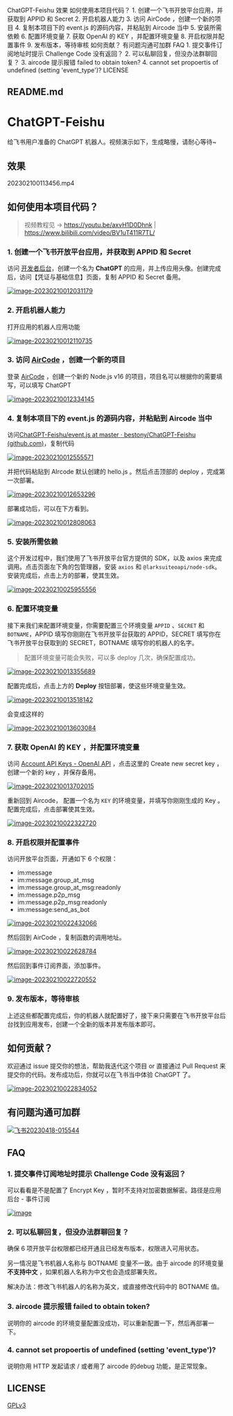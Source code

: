 ChatGPT-Feishu 效果 如何使用本项目代码？ 1\. 创建一个飞书开放平台应用，并获取到 APPID 和 Secret 2\. 开启机器人能力 3\. 访问 AirCode ，创建一个新的项目 4\. 复制本项目下的 event.js 的源码内容，并粘贴到 Aircode 当中 5\. 安装所需依赖 6\. 配置环境变量 7\. 获取 OpenAI 的 KEY ，并配置环境变量 8\. 开启权限并配置事件 9\. 发布版本，等待审核 如何贡献？ 有问题沟通可加群 FAQ 1\. 提交事件订阅地址时提示 Challenge Code 没有返回？ 2\. 可以私聊回复，但没办法群聊回复？ 3\. aircode 提示报错 failed to obtain token? 4\. cannot set propoertis of undefined (setting 'event_type')? LICENSE

##  README.md

# ChatGPT-Feishu

给飞书用户准备的 ChatGPT 机器人。视频演示如下，生成略慢，请耐心等待~

## 效果

202302100113456.mp4

## 如何使用本项目代码？

> 视频教程见 -> <https://youtu.be/axvH1D0Dhnk> | <https://www.bilibili.com/video/BV1uT411R7TL/>

### 1\. 创建一个飞书开放平台应用，并获取到 APPID 和 Secret

访问 [开发者后台](https://open.feishu.cn/app?lang=zh-CN)，创建一个名为 **ChatGPT** 的应用，并上传应用头像。创建完成后，访问【凭证与基础信息】页面，复制 APPID 和 Secret 备用。

[![image-20230210012031179](https://camo.githubusercontent.com/9d5594a656f0918a25f3600d76adbdc35ea1036ebaa90d0cc8f52f25950c6bd7/68747470733a2f2f706f7374696d672e616c696176762e636f6d2f706963676f2f3230323330323130303132303333392e706e67)](https://camo.githubusercontent.com/9d5594a656f0918a25f3600d76adbdc35ea1036ebaa90d0cc8f52f25950c6bd7/68747470733a2f2f706f7374696d672e616c696176762e636f6d2f706963676f2f3230323330323130303132303333392e706e67)

### 2\. 开启机器人能力

打开应用的机器人应用功能

[![image-20230210012110735](https://camo.githubusercontent.com/4ba2f491069e91cf6cd55c686f5a9ec368c2731158caaa98dc4c6aa412a96dd6/68747470733a2f2f706f7374696d672e616c696176762e636f6d2f706963676f2f3230323330323130303132313030382e706e67)](https://camo.githubusercontent.com/4ba2f491069e91cf6cd55c686f5a9ec368c2731158caaa98dc4c6aa412a96dd6/68747470733a2f2f706f7374696d672e616c696176762e636f6d2f706963676f2f3230323330323130303132313030382e706e67)

### 3\. 访问 [AirCode](https://aircode.io/dashboard) ，创建一个新的项目

登录 [AirCode](https://aircode.io/dashboard) ，创建一个新的 Node.js v16 的项目，项目名可以根据你的需要填写，可以填写 ChatGPT

[![image-20230210012334145](https://camo.githubusercontent.com/fd336bd5d91b4d194f16224bf397a0b57aa6b3cf8912e7afd0fcdca2840ff13d/68747470733a2f2f706f7374696d672e616c696176762e636f6d2f706963676f2f3230323330323130303132333235342e706e67)](https://camo.githubusercontent.com/fd336bd5d91b4d194f16224bf397a0b57aa6b3cf8912e7afd0fcdca2840ff13d/68747470733a2f2f706f7374696d672e616c696176762e636f6d2f706963676f2f3230323330323130303132333235342e706e67)

### 4\. 复制本项目下的 event.js 的源码内容，并粘贴到 Aircode 当中

访问[ChatGPT-Feishu/event.js at master · bestony/ChatGPT-Feishu (github.com)](https://github.com/bestony/ChatGPT-Feishu/blob/master/event.js)，复制代码

[![image-20230210012555571](https://camo.githubusercontent.com/aab974c1cd76bdbc01dda752f7b7f1053b9043d4da5a9c527dc21e0feac5806e/68747470733a2f2f706f7374696d672e616c696176762e636f6d2f706963676f2f3230323330323130303132353735302e706e67)](https://camo.githubusercontent.com/aab974c1cd76bdbc01dda752f7b7f1053b9043d4da5a9c527dc21e0feac5806e/68747470733a2f2f706f7374696d672e616c696176762e636f6d2f706963676f2f3230323330323130303132353735302e706e67)

并把代码粘贴到 AIrcode 默认创建的 hello.js 。然后点击顶部的 deploy ，完成第一次部署。

[![image-20230210012653296](https://camo.githubusercontent.com/fae026277fc8f7242076fd05b47d14b9a5397ed059275ec77d5abc8583ee98aa/68747470733a2f2f706f7374696d672e616c696176762e636f6d2f706963676f2f3230323330323130303132363533362e706e67)](https://camo.githubusercontent.com/fae026277fc8f7242076fd05b47d14b9a5397ed059275ec77d5abc8583ee98aa/68747470733a2f2f706f7374696d672e616c696176762e636f6d2f706963676f2f3230323330323130303132363533362e706e67)

部署成功后，可以在下方看到。

[![image-20230210012808063](https://camo.githubusercontent.com/6f84895c8cb5d619bc5e8d692d05e6529b7a22e8a26d2c4c9b52dc52494eaff7/68747470733a2f2f706f7374696d672e616c696176762e636f6d2f706963676f2f3230323330323130303132383238382e706e67)](https://camo.githubusercontent.com/6f84895c8cb5d619bc5e8d692d05e6529b7a22e8a26d2c4c9b52dc52494eaff7/68747470733a2f2f706f7374696d672e616c696176762e636f6d2f706963676f2f3230323330323130303132383238382e706e67)

### 5\. 安装所需依赖

这个开发过程中，我们使用了飞书开放平台官方提供的 SDK，以及 axios 来完成调用。点击页面左下角的包管理器，安装 `axios` 和 `@larksuiteoapi/node-sdk`。安装完成后，点击上方的部署，使其生效。

[![image-20230210025955556](https://camo.githubusercontent.com/024c45e0bb91f8c03b907b355f26b00848422ee432ecbb89dc19268a2fe90e1d/68747470733a2f2f706f7374696d672e616c696176762e636f6d2f706963676f2f3230323330323130303235393736312e706e67)](https://camo.githubusercontent.com/024c45e0bb91f8c03b907b355f26b00848422ee432ecbb89dc19268a2fe90e1d/68747470733a2f2f706f7374696d672e616c696176762e636f6d2f706963676f2f3230323330323130303235393736312e706e67)

### 6\. 配置环境变量

接下来我们来配置环境变量，你需要配置三个环境变量 `APPID` 、`SECRET` 和 `BOTNAME`，APPID 填写你刚刚在飞书开放平台获取的 APPID，SECRET 填写你在飞书开放平台获取到的 SECRET，BOTNAME 填写你的机器人的名字。

> 配置环境变量可能会失败，可以多 deploy 几次，确保配置成功。

[![image-20230210013355689](https://camo.githubusercontent.com/15ab2e64ef5a24240494c01bb98c67f2aa98e72fb0b60c4c7a93fcdaf294be2f/68747470733a2f2f706f7374696d672e616c696176762e636f6d2f706963676f2f3230323330323130303133333739382e706e67)](https://camo.githubusercontent.com/15ab2e64ef5a24240494c01bb98c67f2aa98e72fb0b60c4c7a93fcdaf294be2f/68747470733a2f2f706f7374696d672e616c696176762e636f6d2f706963676f2f3230323330323130303133333739382e706e67)

配置完成后，点击上方的 **Deploy** 按钮部署，使这些环境变量生效。

[![image-20230210013518142](https://camo.githubusercontent.com/7ee95707d1f1423caa5c9a7b2e82ac2d58b7da3d268ea933d85865aaec569ed0/68747470733a2f2f706f7374696d672e616c696176762e636f6d2f706963676f2f3230323330323130303133353230392e706e67)](https://camo.githubusercontent.com/7ee95707d1f1423caa5c9a7b2e82ac2d58b7da3d268ea933d85865aaec569ed0/68747470733a2f2f706f7374696d672e616c696176762e636f6d2f706963676f2f3230323330323130303133353230392e706e67)

会变成这样的

[![image-20230210013603084](https://camo.githubusercontent.com/41e2b1e5a70c33a502c33b30cea77c6342a4d09699e5cd25c3e218632f4ba2e4/68747470733a2f2f706f7374696d672e616c696176762e636f6d2f706963676f2f3230323330323130303133363132342e706e67)](https://camo.githubusercontent.com/41e2b1e5a70c33a502c33b30cea77c6342a4d09699e5cd25c3e218632f4ba2e4/68747470733a2f2f706f7374696d672e616c696176762e636f6d2f706963676f2f3230323330323130303133363132342e706e67)

### 7\. 获取 OpenAI 的 KEY ，并配置环境变量

访问 [Account API Keys - OpenAI API](https://platform.openai.com/account/api-keys) ，点击这里的 Create new secret key ，创建一个新的 key ，并保存备用。

[![image-20230210013702015](https://camo.githubusercontent.com/762eb47ea39d6b581ef5421656aaed24bd52db2c5358c0ecef7b57f0f37537fb/68747470733a2f2f706f7374696d672e616c696176762e636f6d2f706963676f2f3230323330323130303133373037382e706e67)](https://camo.githubusercontent.com/762eb47ea39d6b581ef5421656aaed24bd52db2c5358c0ecef7b57f0f37537fb/68747470733a2f2f706f7374696d672e616c696176762e636f6d2f706963676f2f3230323330323130303133373037382e706e67)

重新回到 Aircode， 配置一个名为 `KEY` 的环境变量，并填写你刚刚生成的 Key 。配置完成后，点击部署使其生效。

[![image-20230210022322720](https://camo.githubusercontent.com/cbae19a9fe8f7ffb3a82a04a53efe38f1093d2c4e01b138058cee42abd3cea00/68747470733a2f2f706f7374696d672e616c696176762e636f6d2f706963676f2f3230323330323130303232333833392e706e67)](https://camo.githubusercontent.com/cbae19a9fe8f7ffb3a82a04a53efe38f1093d2c4e01b138058cee42abd3cea00/68747470733a2f2f706f7374696d672e616c696176762e636f6d2f706963676f2f3230323330323130303232333833392e706e67)

### 8\. 开启权限并配置事件

访问开放平台页面，开通如下 6 个权限：

  * im:message
  * im:message.group_at_msg
  * im:message.group_at_msg:readonly
  * im:message.p2p_msg
  * im:message.p2p_msg:readonly
  * im:message:send_as_bot



[![image-20230210022432066](https://camo.githubusercontent.com/f8f0e4953601ba3b54497098aaa09a10827f84312fb3d58e0d7cea3270271ec4/68747470733a2f2f706f7374696d672e616c696176762e636f6d2f706963676f2f3230323330323130303232343332352e706e67)](https://camo.githubusercontent.com/f8f0e4953601ba3b54497098aaa09a10827f84312fb3d58e0d7cea3270271ec4/68747470733a2f2f706f7374696d672e616c696176762e636f6d2f706963676f2f3230323330323130303232343332352e706e67)

然后回到 AirCode ，复制函数的调用地址。

[![image-20230210022628784](https://camo.githubusercontent.com/a6769dc948f207b1fed12ee69bbb483cb8af4beaf0fdb0eb08a3c0c691e81e06/68747470733a2f2f706f7374696d672e616c696176762e636f6d2f706963676f2f3230323330323130303232363834362e706e67)](https://camo.githubusercontent.com/a6769dc948f207b1fed12ee69bbb483cb8af4beaf0fdb0eb08a3c0c691e81e06/68747470733a2f2f706f7374696d672e616c696176762e636f6d2f706963676f2f3230323330323130303232363834362e706e67)

然后回到事件订阅界面，添加事件。

[![image-20230210022720552](https://camo.githubusercontent.com/b253b88e795ce0785d3ac82e6828b850af62b960715694b66dcf8fdc71ee9b3e/68747470733a2f2f706f7374696d672e616c696176762e636f6d2f706963676f2f3230323330323130303232373738362e706e67)](https://camo.githubusercontent.com/b253b88e795ce0785d3ac82e6828b850af62b960715694b66dcf8fdc71ee9b3e/68747470733a2f2f706f7374696d672e616c696176762e636f6d2f706963676f2f3230323330323130303232373738362e706e67)

### 9\. 发布版本，等待审核

上述这些都配置完成后，你的机器人就配置好了，接下来只需要在飞书开放平台后台找到应用发布，创建一个全新的版本并发布版本即可。

## 如何贡献？

欢迎通过 issue 提交你的想法，帮助我迭代这个项目 or 直接通过 Pull Request 来提交你的代码。发布成功后，你就可以在飞书当中体验 ChatGPT 了。

[![image-20230210022834052](https://camo.githubusercontent.com/2e28e93fdb7b0a19751db3a2f80b55884a7f94d725caa2f6f7b5b377148cc634/68747470733a2f2f706f7374696d672e616c696176762e636f6d2f706963676f2f3230323330323130303232383135392e706e67)](https://camo.githubusercontent.com/2e28e93fdb7b0a19751db3a2f80b55884a7f94d725caa2f6f7b5b377148cc634/68747470733a2f2f706f7374696d672e616c696176762e636f6d2f706963676f2f3230323330323130303232383135392e706e67)

## 有问题沟通可加群

[![飞书20230418-015544](https://user-images.githubusercontent.com/13283837/232570671-1058555f-c9e5-4f64-889b-1d8efd0101ba.png)](https://user-images.githubusercontent.com/13283837/232570671-1058555f-c9e5-4f64-889b-1d8efd0101ba.png)

## FAQ

### 1\. 提交事件订阅地址时提示 Challenge Code 没有返回？

可以看看是不是配置了 Encrypt Key ，暂时不支持对加密数据解密。路径是应用后台 - 事件订阅

[![image](https://user-images.githubusercontent.com/13283837/218002249-362a40ab-3f5d-493b-80ec-a2b0efa2b5c9.png)](https://user-images.githubusercontent.com/13283837/218002249-362a40ab-3f5d-493b-80ec-a2b0efa2b5c9.png)

### 2\. 可以私聊回复，但没办法群聊回复？

确保 6 项开放平台权限都已经开通且已经发布版本，权限进入可用状态。

另一情况是飞书机器人名称与 BOTNAME 变量不一致。由于 aircode 的环境变量 **不支持中文** ，如果机器人名称为中文也会造成部署失败。

解决办法：修改飞书机器人的名称为英文，或直接修改代码中的 BOTNAME 值。

### 3\. aircode 提示报错 failed to obtain token?

说明你的 aircode 的环境变量配置没成功，可以重新配置一下，然后再部署一下。

### 4\. cannot set propoertis of undefined (setting 'event_type')?

说明你用 HTTP 发起请求 / 或者用了 aircode 的debug 功能，是正常现象。

## LICENSE

[GPLv3](/bestony/ChatGPT-Feishu/blob/master/LICENSE)
